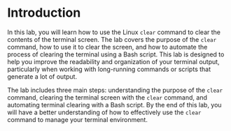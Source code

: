# Introduction

In this lab, you will learn how to use the Linux `clear` command to clear the contents of the terminal screen. The lab covers the purpose of the `clear` command, how to use it to clear the screen, and how to automate the process of clearing the terminal using a Bash script. This lab is designed to help you improve the readability and organization of your terminal output, particularly when working with long-running commands or scripts that generate a lot of output.

The lab includes three main steps: understanding the purpose of the `clear` command, clearing the terminal screen with the `clear` command, and automating terminal clearing with a Bash script. By the end of this lab, you will have a better understanding of how to effectively use the `clear` command to manage your terminal environment.
